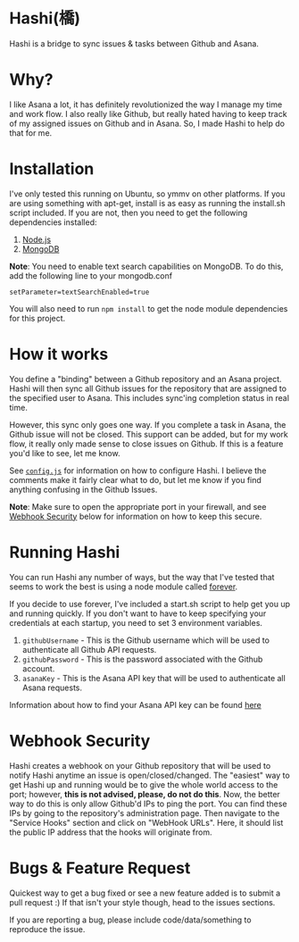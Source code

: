Hashi(橋)
=============

Hashi is a bridge to sync issues & tasks between Github and Asana.

Why?
=============

I like Asana a lot, it has definitely revolutionized the way I manage my time
and work flow. I also really like Github, but really hated having to keep track
of my assigned issues on Github and in Asana. So, I made Hashi to help do that
for me.

Installation
=============

I've only tested this running on Ubuntu, so ymmv on other platforms. If you are
using something with apt-get, install is as easy as running the install.sh
script included. If you are not, then you need to get the following
dependencies installed:

1. [Node.js](http://nodejs.org/download/)
2. [MongoDB](http://docs.mongodb.org/manual/installation/)

**Note**: You need to enable text search capabilities on MongoDB. To do this,
add the following line to your mongodb.conf

`setParameter=textSearchEnabled=true`

You will also need to run `npm install` to get the node module dependencies for
this project. 

How it works
=============

You define a "binding" between a Github repository and an Asana project. Hashi
will then sync all Github issues for the repository that are assigned to the
specified user to Asana. This includes sync'ing completion status in real time.

However, this sync only goes one way. If you complete a task in Asana, the
Github issue will not be closed. This support can be added, but for my work
flow, it really only made sense to close issues on Github. If this is a feature
you'd like to see, let me know.

See [`config.js`](https://github.com/ebensing/hashi/blob/master/config.js) for
information on how to configure Hashi. I believe the comments make it fairly
clear what to do, but let me know if you find anything confusing in the Github
Issues.

**Note**: Make sure to open the appropriate port in your firewall, and see
[Webhook Security](#webhook-security) below for information on how to keep this
secure.

Running Hashi
=============

You can run Hashi any number of ways, but the way that I've tested that seems
to work the best is using a node module called
[forever](https://github.com/nodejitsu/forever/).

If you decide to use forever, I've included a start.sh script to help get you
up and running quickly. If you don't want to have to keep specifying your
credentials at each startup, you need to set 3 environment variables.

1. `githubUsername` - This is the Github username which will be used to
   authenticate all Github API requests.
2. `githubPassword` - This is the password associated with the Github account.
3. `asanaKey` - This is the Asana API key that will be used to authenticate all
   Asana requests.

Information about how to find your Asana API key can be found
[here](http://developer.asana.com/documentation/#api_keys)

Webhook Security
=============

Hashi creates a webhook on your Github repository that will be used to notify
Hashi anytime an issue is open/closed/changed. The "easiest" way to get Hashi
up and running would be to give the whole world access to the port; however,
**this is not advised, please, do not do this**. Now, the better way to do this
is only allow Github'd IPs to ping the port. You can find these IPs by going to
the repository's administration page. Then navigate to the "Service Hooks"
section and click on "WebHook URLs". Here, it should list the public IP address
that the hooks will originate from.

Bugs & Feature Request
=============

Quickest way to get a bug fixed or see a new feature added is to submit a pull
request :) If that isn't your style though, head to the issues sections.

If you are reporting a bug, please include code/data/something to reproduce the
issue.
